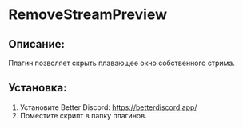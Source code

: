 # RemoveStreamPreview

## Описание:
Плагин позволяет скрыть плавающее окно собственного стрима.

## Установка:
1. Установите Better Discord: https://betterdiscord.app/
2. Поместите скрипт в папку плагинов.
